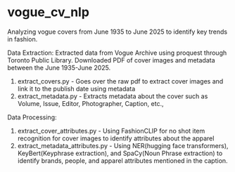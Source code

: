 # vogue_cv_nlp
Analyzing vogue covers from June 1935 to June 2025 to identify key trends in fashion. 

Data Extraction:
Extracted data from Vogue Archive using proquest through Toronto Public Library. Downloaded PDF of cover images and metadata between the June 1935-June 2025. 
1. extract_covers.py - Goes over the raw pdf to extract cover images and link it to the publish date using metadata
2. extract_metadata.py - Extracts metadata about the cover such as Volume, Issue, Editor, Photographer, Caption, etc., 

Data Processing:
1. extract_cover_attributes.py - Using FashionCLIP for no shot item recognition for cover images to identify attributes about the apparel 
2. extract_metadata_attributes.py - Using NER(hugging face transformers), KeyBert(Keyphrase extraction), and SpaCy(Noun Phrase extraction) to identify brands, people, and apparel attributes mentioned in the caption.